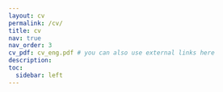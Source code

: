 ```yaml
---
layout: cv
permalink: /cv/
title: cv
nav: true
nav_order: 3
cv_pdf: cv_eng.pdf # you can also use external links here
description: 
toc:
  sidebar: left
---
```

